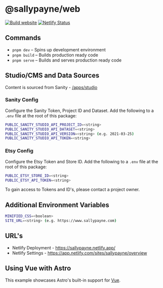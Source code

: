 # @sallypayne/web

[![Build website](https://github.com/nonbreakingspaceltd/sallypayne/actions/workflows/build.yml/badge.svg?branch=main)](https://github.com/nonbreakingspaceltd/sallypayne/actions/workflows/build.yml)
[![Netlify Status](https://api.netlify.com/api/v1/badges/012cbb34-aa49-495c-8b38-5c32000aeeaf/deploy-status)](https://app.netlify.com/sites/sallypayne/deploys)

## Commands

- `pnpm dev` – Spins up development environment
- `pnpm build` – Builds production ready code
- `pnpm serve` – Builds and serves production ready code

## Studio/CMS and Data Sources

Content is sourced from Sanity - [/apps/studio](./apps/studio)

### Sanity Config

Configure the Sanity Token, Project ID and Dataset. Add the following to a `.env` file at the root of this package:

```bash
PUBLIC_SANITY_STUDIO_API_PROJECT_ID=<string>
PUBLIC_SANITY_STUDIO_API_DATASET=<string>
PUBLIC_SANITY_STUDIO_API_VERSION=<string> (e.g. 2021-03-25)
PUBLIC_SANITY_STUDIO_API_TOKEN=<string>
```

### Etsy Config

Configure the Etsy Token and Store ID. Add the following to a `.env` file at the root of this package:

```bash
PUBLIC_ETSY_STORE_ID=<string>
PUBLIC_ETSY_API_TOKEN=<string>
```

To gain access to Tokens and ID's, please contact a project owner.

## Additional Environment Variables

```bash
MINIFIED_CSS=<boolean>
SITE_URL=<string> (e.g. https://www.sallypayne.com)
```

## URL's

- Netlify Deployment - <https://sallypayne.netlify.app/>
- Netlify Settings - <https://app.netlify.com/sites/sallypayne/overview>

## Using Vue with Astro

This example showcases Astro's built-in support for [Vue](https://v3.vuejs.org/).
